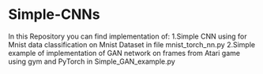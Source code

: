 # Simple-CNNs

In this Repository you can find implementation of:
1.Simple CNN using for Mnist data classification on Mnist Dataset in file mnist_torch_nn.py
2.Simple example of implementation of GAN network on frames from Atari game using gym and PyTorch in Simple_GAN_example.py
